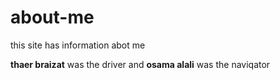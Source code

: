 # about-me
this site has information abot me

**thaer braizat** was the driver and **osama alali** was the naviqator